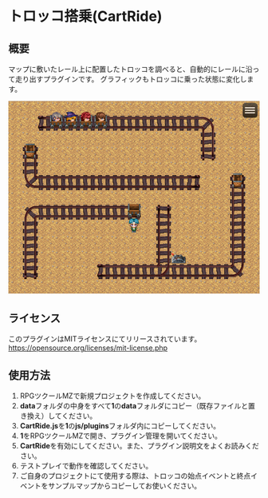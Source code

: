 # トロッコ搭乗(CartRide)

## 概要

マップに敷いたレール上に配置したトロッコを調べると、自動的にレールに沿って走り出すプラグインです。
グラフィックもトロッコに乗った状態に変化します。

![CartRide](https://github.com/nz-prism/RPG-Maker-MZ/blob/master/ReadmeImages/CartRide1.png)

## ライセンス
このプラグインはMITライセンスにてリリースされています。  
https://opensource.org/licenses/mit-license.php

## 使用方法
1. RPGツクールMZで新規プロジェクトを作成してください。
1. **data**フォルダの中身をすべて**1**の**data**フォルダにコピー（既存ファイルと置き換え）してください。
1. **CartRide.js**を**1**の**js/plugins**フォルダ内にコピーしてください。
1. **1**をRPGツクールMZで開き、プラグイン管理を開いてください。
1. **CartRide**を有効にしてください。また、プラグイン説明文をよくお読みください。
1. テストプレイで動作を確認してください。
1. ご自身のプロジェクトにて使用する際は、トロッコの始点イベントと終点イベントをサンプルマップからコピーしてお使いください。